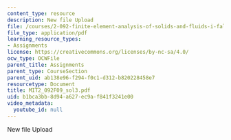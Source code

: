 ```yaml
---
content_type: resource
description: New file Upload
file: /courses/2-092-finite-element-analysis-of-solids-and-fluids-i-fall-2009/b1bca3bb8d94a627ec9af841f3241e00_MIT2_092F09_sol3.pdf
file_type: application/pdf
learning_resource_types:
- Assignments
license: https://creativecommons.org/licenses/by-nc-sa/4.0/
ocw_type: OCWFile
parent_title: Assignments
parent_type: CourseSection
parent_uid: ab138e96-f294-f0c1-d312-b820228458e7
resourcetype: Document
title: MIT2_092F09_sol3.pdf
uid: b1bca3bb-8d94-a627-ec9a-f841f3241e00
video_metadata:
  youtube_id: null
---
```

New file Upload